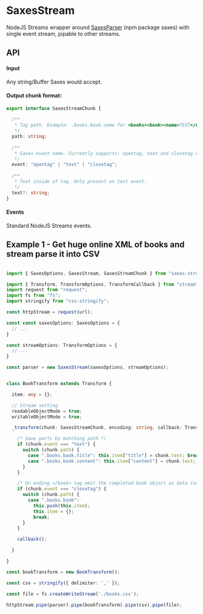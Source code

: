 # SaxesStream
NodeJS Streams wrapper around [SaxesParser](https://www.npmjs.com/package/saxes) (npm package saxes) with single event stream, pipable to other streams.

## API

#### Input

Any string/Buffer Saxes would accept.

#### Output chunk format:
```ts
export interface SaxesStreamChunk {
  
  /**
   * Tag path. Example: .books.book.name for <books><book><name>TEXT</name></book></books>
   */
  path: string;
  
  /**
   * Saxes event name. Currently supports: opentag, text and closetag events.
   */
  event: "opentag" | "text" | "closetag";
  
  /**
   * Text inside of tag. Only present on text event.
   */
  text?: string;
}
```

#### Events
Standard NodeJS Streams events.

## Example 1 - Get huge online XML of books and stream parse it into CSV
```typescript

import { SaxesOptions, SaxesStream, SaxesStreamChunk } from "saxes-stream";

import { Transform, TransformOptions, TransformCallback } from "stream";
import request from "request";
import fs from "fs";
import stringify from "csv-stringify";

const httpStream = request(url);

const const saxesOptions: SaxesOptions = {
  // ...
}

const streamOptions: TransformOptions = {
  // ...
}

const parser = new SaxesStream(saxesOptions, streamOptions);


class BookTransform extends Transform {

  item: any = {};

  // Stream setting 
  readableObjectMode = true;
  writableObjectMode = true;

  _transform(chunk: SaxesStreamChunk, encoding: string, callback: TransformCallback) {

    /* Save parts by matching path */
    if (chunk.event === "text") {
      switch (chunk.path) {
        case ".books.book.title": this.item["title"] = chunk.text; break;
        case ".books.book.content": this.item["content"] = chunk.text; break;
      }
    }

    /* On ending </book> tag emit the completed book object as data (or piped to a next stream) */
    if (chunk.event === "closetag") {
      switch (chunk.path) {
        case ".books.book":
          this.push(this.item); 
          this.item = {};
          break;
      }
    }

    callback();

  }

}

const bookTransform = new BookTransform();

const csv = stringify({ delimiter: ',' });

const file = fs.createWriteStream('./books.csv');

httpStream.pipe(parser).pipe(bookTransform).pipe(csv).pipe(file);


```
